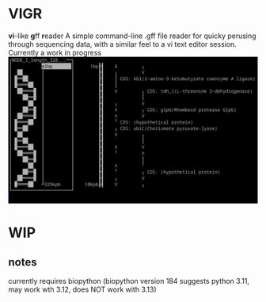 # VIGR
**vi**-like **g**ff **r**eader
A simple command-line .gff file reader for quicky perusing through sequencing data, with a similar feel to a vi text editor session. Currently a work in progress
![](https://github.com/JeffreyDeanBrown/vigr/blob/master/resource/vigr_demo.gif)

# WIP

## notes

currently requires biopython
(biopython version 184 suggests python 3.11, may work wth 3.12, does NOT work with 3.13)

